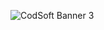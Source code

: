 ![CodSoft Banner 3](https://github.com/Rishab-kumar-026/CodSoft-InternShip/assets/163623411/cfc43aa3-0718-4982-9cc5-3ecf8cd3cbe3)

